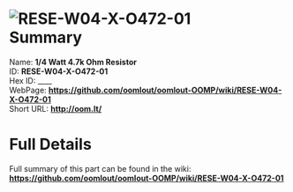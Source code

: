 
![RESE-W04-X-O472-01](https://github.com/oomlout/oomlout-OOMP/blob/master/parts/RESE-W04-X-O472-01/RESE-W04-X-O472-01_420.jpg)   
Summary
=================
  
Name: __1/4 Watt 4.7k Ohm Resistor__    
ID: __RESE-W04-X-O472-01__   
Hex ID: ____   
WebPage: __https://github.com/oomlout/oomlout-OOMP/wiki/RESE-W04-X-O472-01__   
Short URL: __http://oom.lt/__   

Full Details
==========================
Full summary of this part can be found in the wiki:   
__https://github.com/oomlout/oomlout-OOMP/wiki/RESE-W04-X-O472-01__    

